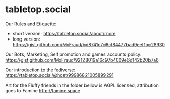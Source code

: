 # tabletop.social

Our Rules and Etiquette: 
- short version: https://tabletop.social/about/more
- long version: https://gist.github.com/MxFraud/bd8741c7c6cf84477bad9eef1bc28930

Our Bots, Marketing, Self promotion and games accounts policy: https://gist.github.com/MxFraud/92128019a16c97b4009e6d142b20b7a6

Our introduction to the fediverse: https://tabletop.social/@host/99986821005899291

Art for the Fluffy friends in the folder bellow is AGPL licensed, attribution goes to Famine http://famine.space
